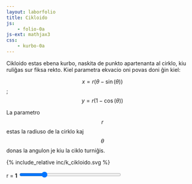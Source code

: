 ```yaml
---
layout: laborfolio
title: Cikloido
js:
    - folio-0a
js-ext: mathjax3
css: 
    - kurbo-0a
---
```


Cikloido estas ebena kurbo, naskita de punkto apartenanta al cirklo, kiu ruliĝas sur fiksa rekto.
Kiel parametra ekvacio oni povas doni ĝin kiel:

$$x=r(\theta-\sin(\theta))$$; $$y=r(1-\cos(\theta))$$

La parametro $$r$$ estas la radiuso de la cirklo kaj $$\theta$$ donas la angulon je kiu la ciklo turniĝis.

{% include_relative inc/k_cikloido.svg %}

<script>
    function aktualigo_r() {
        const r = ĝi("#radiuso").value;
        ĝi("#radiuso_info").textContent = r;
    }
    function animacio(evt) {
        const r = ĝi("#radiuso").value;
        start(evt,200,r);
    }
</script>
<label for="radiuso">r =</label> <b><span id="radiuso_info">1</span></b>
<input type="range" id="radiuso" style="width: 20em; max-width: 80%" step="0.1" min="0.1" max="4" value="1" 
    onchange="animacio(event)" oninput="aktualigo_r()">



[^W1]: [Vikipedio: Cikloido](https://eo.wikipedia.org/wiki/Cikloido)
